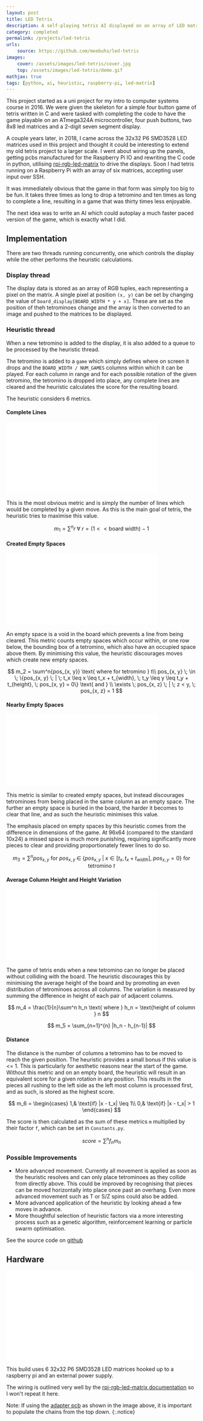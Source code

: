 ```yaml
---
layout: post
title: LED Tetris
description: A self-playing tetris AI displayed on an array of LED matrices.
category: completed
permalink: /projects/led-tetris
urls:
    source: https://github.com/meebuhs/led-tetris
images:
    cover: /assets/images/led-tetris/cover.jpg
    top: /assets/images/led-tetris/demo.gif
mathjax: true
tags: [python, ai, heuristic, raspberry-pi, led-matrix]
---
```


This project started as a uni project for my intro to computer systems course in 2016. We were given the skeleton for a simple four button game of tetris written in C and were tasked with completing the code to have the game playable on an ATmega324A microcontroller, four push buttons, two 8x8 led matrices and a 2-digit seven segment display.

A couple years later, in 2018, I came across the 32x32 P6 SMD3528 LED matrices used in this project and thought it could be interesting to extend my old tetris project to a larger scale. I went about wiring up the panels, getting pcbs manufactured for the Raspberry Pi IO and
rewriting the C code in python, utilising [rpi-rgb-led-matrix](https://github.com/hzeller/rpi-rgb-led-matrix) to drive the displays. Soon I had tetris running on a Raspberry Pi with an array of six matrices, accepting user input over SSH.

It was immediately obvious that the game in that form was simply too big to be fun. It takes three times as long to drop a tetromino and ten times as long to complete a line, resulting in a game that was thirty times less enjoyable.

The next idea was to write an AI which could autoplay a much faster paced version of the game, which is exactly what I did.

## Implementation

There are two threads running concurrently, one which controls the display while the other performs the heuristic calculations.

### Display thread

The display data is stored as an array of RGB tuples, each representing a pixel on the matrix. A single pixel at position `(x, y)` can be set by changing the value of `board_display[BOARD_WIDTH * y + x]`. These are set as the position of theh tetrominoes change and the array is then converted to an image and pushed to the matrices to be displayed.

### Heuristic thread

When a new tetromino is added to the display, it is also added to a queue to be processed by the heuristic thread.

The tetromino is added to a `game` which simply defines where on screen it drops and the `BOARD_WIDTH / NUM_GAMES` columns within which it can be played. For each column in range and for each possible rotation of the given tetromino, the tetromino is dropped into place, any complete lines are cleared and the heuristic calculates the score for the resulting board.

The heuristic considers 6 metrics.

#### Complete Lines

<a class="clickable-image" href="/assets/images/led-tetris/complete-lines.png">
    <img src="/assets/images/blank.png" alt="Tetris heuristic complete lines" data-echo="/assets/images/led-tetris/complete-lines.png" style="max-width: 400px"/>
</a>

This is the most obvious metric and is simply the number of lines which would be completed by a given move. 
As this is the main goal of tetris, the heuristic tries to maximise this value.

$$ m_1 = \sum^n{r} \; \forall \; r = (1 << \text{board width}) - 1 $$

#### Created Empty Spaces

<a class="clickable-image" href="/assets/images/led-tetris/created-empty-spaces.png">
    <img src="/assets/images/blank.png" alt="Tetris heuristic created empty spaces" data-echo="/assets/images/led-tetris/created-empty-spaces.png" style="max-width: 400px"/>
</a>

An empty space is a void in the board which prevents a line from being cleared. This metric counts empty spaces which occur within, or one row below, the bounding box of a tetromino, which also have an occupied space above them. By minimising this value, the heuristic discourages moves which create new empty spaces.

$$ 
m_2 = \sum^n{pos_{x, y}} \text{ where for tetromino } t\\
pos_{x, y} \; \in \; \{pos_{x, y} \; | \; t_x \leq x \leq t_x + t_{width}, \; t_y \leq y \leq t_y + t_{height}, \; pos_{x, y} = 0\} \text{ and } \\
\exists \; pos_{x, z} \; | \; z < y, \; pos_{x, z} = 1 
$$

#### Nearby Empty Spaces

<a class="clickable-image" href="/assets/images/led-tetris/nearby-empty-spaces.png">
    <img src="/assets/images/blank.png" alt="Tetris heuristic nearby empty spaces" data-echo="/assets/images/led-tetris/nearby-empty-spaces.png" style="max-width: 400px"/>
</a>

This metric is similar to created empty spaces, but instead discourages tetrominoes from being placed in the same column as an empty space. The further an empty space is buried in the board, the harder it becomes to clear that line, and as such the heuristic minimises this value.

The emphasis placed on empty spaces by this heuristic comes from the difference in dimensions of the game. At 96x64 (compared to the standard 10x24) a missed space is much more punishing, requiring significantly more pieces to clear and providing proportionately fewer lines to do so.

$$ m_3 = \sum^n{pos_{x, y}} \text{ for } pos_{x, y} \; \in \; \{pos_{x, y} \; | \; x \in [t_x, t_x + t_{width}], \; pos_{x, y} = 0\} \text{ for tetromino } t $$

#### Average Column Height and Height Variation

<a class="clickable-image" href="/assets/images/led-tetris/line-height.png">
    <img src="/assets/images/blank.png" alt="Tetris heuristic line height and height variation" data-echo="/assets/images/led-tetris/line-height.png" style="max-width: 400px"/>
</a>

The game of tetris ends when a new tetromino can no longer be placed without colliding with the board. The heuristic discourages this by minimising the average height of the board and by promoting an even distribution of tetrominoes across all columns. The variation is measured by summing the difference in height of each pair of adjacent columns.

$$ m_4 = \frac{1}{n}\sum^n h_n \text{ where } h_n = \text{height of column } n $$

$$ m_5 = \sum_{n=1}^{n} |h_n - h_{n-1}| $$

#### Distance
The distance is the number of columns a tetromino has to be moved to reach the given position. The heuristic provides a small bonus if this value is <= 1. This is particularly for aesthetic reasons near the start of the game. Without this metric and on an empty board, the heuristic will result in an equivalent score for a given rotation in any position. This results in the pieces all rushing to the left side as the left most column is processed first, and as such, is stored as the highest score.

$$ 
m_6 = 
\begin{cases} 
    1,& \text{if} |x - t_x| \leq 1\\
    0,& \text{if} |x - t_x| > 1 
\end{cases}
$$

The score is then calculated as the sum of these metrics `m` multiplied by their factor `f`, which can be set in `Constants.py`.

$$ score = \sum^{n} f_n m_n $$

### Possible Improvements

- More advanced movement. Currently all movement is applied as soon as the heuristic resolves and can only place tetrominoes as they collide from directly above.
This could be improved by recognising that pieces can be moved horizontally into place once past an overhang. Even more advanced movement such as T or S/Z spins could also be added.
- More advanced application of the heuristic by looking ahead a few moves in advance.
- More thoughtful selection of heuristic factors via a more interesting process such as a genetic algorithm, reinforcement learning or particle swarm optimisation.

See the source code on [github](https://github.com/meebuhs/led-tetris)

## Hardware

<a class="clickable-image" href="/assets/images/led-tetris/hardware.png">
    <img src="/assets/images/blank.png" alt="Tetris led matrix raspberry pi setup" data-echo="/assets/images/led-tetris/hardware.png" />
</a>

This build uses 6 32x32 P6 SMD3528 LED matrices hooked up to a raspberry pi and an external power supply. 

The wiring is outlined very well by the [rpi-rgb-led-matrix documentation](https://github.com/hzeller/rpi-rgb-led-matrix/blob/master/wiring.md) so I won't repeat it here.

Note: If using the [adapter pcb](https://github.com/hzeller/rpi-rgb-led-matrix/tree/master/adapter) as shown in the image above, it is important to populate the chains from the top down. 
{:.notice}

